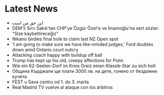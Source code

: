 # Latest News
-  این حق من است
-  DEM'li Sırrı Sakık'tan CHP'ye Özgür Özel'e ve İmamoğlu'na sert sözler: "Size kaybettireceğiz"
-  Nikano birdies final hole to claim last NZ Open spot
-  ‘I am going to make sure we have like-minded judges,’ Ford doubles down amid Ontario court outcry
-  Attacking coach happy with buildup off ball
-  Trump has kept up his old, creepy affections for Putin
-  Wie ein 62-Seelen-Dorf im Kreis Greiz einen Klassik-Star zu sich holt
-  Община Кърджали ще плати 3000 лв. на дете, гонено от бездомни кучета
-  FEST u Sava centru od 1. do 3. marta
-  Real Madrid TV vuelve al ataque con los árbitros
